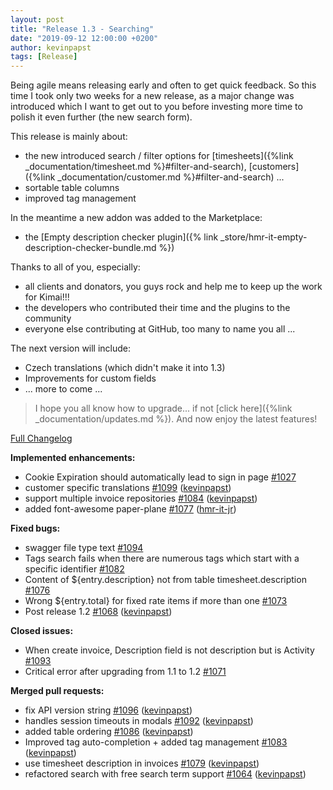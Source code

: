 ```yaml
---
layout: post
title: "Release 1.3 - Searching"
date: "2019-09-12 12:00:00 +0200"
author: kevinpapst
tags: [Release]
---
```


Being agile means releasing early and often to get quick feedback. So this time I took only two weeks for a new release, 
as a major change was introduced which I want to get out to you before investing more time to polish it even further (the new search form).  

This release is mainly about:
- the new introduced search / filter options for [timesheets]({%link _documentation/timesheet.md %}#filter-and-search), [customers]({%link _documentation/customer.md %}#filter-and-search) ...
- sortable table columns
- improved tag management

In the meantime a new addon was added to the Marketplace:
- the [Empty description checker plugin]({% link _store/hmr-it-empty-description-checker-bundle.md %})

Thanks to all of you, especially:
- all clients and donators, you guys rock and help me to keep up the work for Kimai!!!
- the developers who contributed their time and the plugins to the community
- everyone else contributing at GitHub, too many to name you all ...

The next version will include:
- Czech translations (which didn't make it into 1.3)
- Improvements for custom fields
- ... more to come ...

> I hope you all know how to upgrade... if not [click here]({%link _documentation/updates.md %}). And now enjoy the latest features!

[Full Changelog](https://github.com/kevinpapst/kimai2/compare/1.2...1.3)

**Implemented enhancements:**

- Cookie Expiration should automatically lead to sign in page [\#1027](https://github.com/kevinpapst/kimai2/issues/1027)
- customer specific translations [\#1099](https://github.com/kevinpapst/kimai2/pull/1099) ([kevinpapst](https://github.com/kevinpapst))
- support multiple invoice repositories [\#1084](https://github.com/kevinpapst/kimai2/pull/1084) ([kevinpapst](https://github.com/kevinpapst))
- added font-awesome paper-plane [\#1077](https://github.com/kevinpapst/kimai2/pull/1077) ([hmr-it-jr](https://github.com/hmr-it-jr))

**Fixed bugs:**

- swagger file type text [\#1094](https://github.com/kevinpapst/kimai2/issues/1094)
- Tags search fails when there are numerous tags which start with a specific identifier [\#1082](https://github.com/kevinpapst/kimai2/issues/1082)
- Content of ${entry.description} not from table timesheet.description [\#1076](https://github.com/kevinpapst/kimai2/issues/1076)
- Wrong ${entry.total} for fixed rate items if more than one [\#1073](https://github.com/kevinpapst/kimai2/issues/1073)
- Post release 1.2 [\#1068](https://github.com/kevinpapst/kimai2/pull/1068) ([kevinpapst](https://github.com/kevinpapst))

**Closed issues:**

- When create invoice, Description field is not description but is Activity [\#1093](https://github.com/kevinpapst/kimai2/issues/1093)
- Critical error after upgrading from 1.1 to 1.2 [\#1071](https://github.com/kevinpapst/kimai2/issues/1071)

**Merged pull requests:**

- fix API version string [\#1096](https://github.com/kevinpapst/kimai2/pull/1096) ([kevinpapst](https://github.com/kevinpapst))
- handles session timeouts in modals [\#1092](https://github.com/kevinpapst/kimai2/pull/1092) ([kevinpapst](https://github.com/kevinpapst))
- added table ordering [\#1086](https://github.com/kevinpapst/kimai2/pull/1086) ([kevinpapst](https://github.com/kevinpapst))
- Improved tag auto-completion + added tag management  [\#1083](https://github.com/kevinpapst/kimai2/pull/1083) ([kevinpapst](https://github.com/kevinpapst))
- use timesheet description in invoices [\#1079](https://github.com/kevinpapst/kimai2/pull/1079) ([kevinpapst](https://github.com/kevinpapst))
- refactored search with free search term support [\#1064](https://github.com/kevinpapst/kimai2/pull/1064) ([kevinpapst](https://github.com/kevinpapst))
